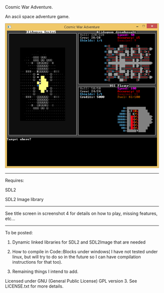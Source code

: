 Cosmic War Adventure.

An ascii space adventure game.

![Alt text](/screenshots/screenshotcwa3.jpg?raw=true "Screenshot1")

---

Requires:

SDL2

SDL2 Image library

---

See title screen in screenshot 4 for details on how to play, missing features, etc...

------------

To be posted:

1) Dynamic linked libraries for SDL2 and SDL2Image that are needed

2) How to compile in Code::Blocks under windows( I have not tested under linux, but will try to do so in the future so I can have compilation instructions for that too).

3) Remaining things I intend to add.


Licensed under GNU (General Public License) GPL version 3.
See LICENSE.txt for more details.
